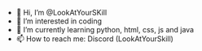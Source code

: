 - 👋 Hi, I’m @LookAtYourSKill
- 👀 I’m interested in coding
- 🌱 I’m currently learning python, html, css, js and java
- 📫 How to reach me: Discord (LookAtYourSkill)

<!---
LookAtYourSKill/LookAtYourSKill is a ✨ special ✨ repository because its `README.md` (this file) appears on your GitHub profile.
You can click the Preview link to take a look at your changes.
--->
